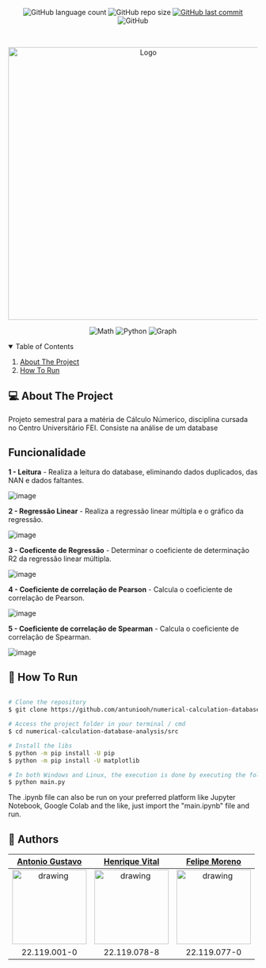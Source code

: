 <p align="center">
  <img alt="GitHub language count" src="https://img.shields.io/github/languages/count/antuniooh/numerical-calculation-database-analysis">

  <img alt="GitHub repo size" src="https://img.shields.io/github/repo-size/antuniooh/numerical-calculation-database-analysis">
  
  <a href="https://github.com/antuniooh/numerical-calculation-database-analysis/commits/master">
    <img alt="GitHub last commit" src="https://img.shields.io/github/last-commit/antuniooh/numerical-calculation-database-analysis">
  </a>
  
   <img alt="GitHub" src="https://img.shields.io/github/license/antuniooh/numerical-calculation-database-analysis">
</p>

<!-- PROJECT LOGO -->
<br />
<p align="center">
  <a href="https://github.com/antuniooh/numerical-calculation-database-analysis">
    <img src="https://media.onlinecoursebay.com/2019/03/08004733/1312438_5e0b-750x405.jpg" alt="Logo" width="550">
  </a>
</p>

<p align="center">
  <img alt="Math" src="https://img.shields.io/badge/Math-red?style=for-the-badge&logo=math&logoColor=white"/>
  <img alt="Python" src="https://img.shields.io/badge/Python-darkblue?style=for-the-badge&logo=python&logoColor=white"/>
    <img alt="Graph" src="https://img.shields.io/badge/Graph-darkrgreen?style=for-the-badge&logo=graph&logoColor=white"/>
</p>

<!-- TABLE OF CONTENTS -->
<details open="open">
  <summary>Table of Contents</summary>
  <ol>
    <li>
      <a href="#-about-the-project">About The Project</a>
    </li>
    <li>
      <a href="#-how-to-run">How To Run</a>
    </li>
  </ol>
</details>

<!-- ABOUT THE PROJECT -->
## 💻 About The Project
Projeto semestral para a matéria de Cálculo Númerico, disciplina cursada no Centro Universitário FEI. Consiste na análise de um database

## Funcionalidade

**1 - Leitura** - Realiza a leitura do database, eliminando dados duplicados, das NAN e dados faltantes. 

![image](images/read.png)

**2 - Regressão Linear** - Realiza a regressão linear múltipla e o gráfico da regressão.

![image](images/regression.png)

**3 - Coeficente de Regressão** - Determinar o coeficiente de determinação R2 da regressão linear múltipla.

![image](images/coefficent.png)

**4 - Coeficiente de correlação de Pearson** - Calcula o coeficiente de correlação de Pearson.

![image](images/pearson.png)

**5 - Coeficiente de correlação de Spearman** - Calcula o coeficiente de correlação de Spearman.

![image](images/spearman.png)

<!-- HOW TO RUN -->
## 🚀 How To Run

```bash

# Clone the repository
$ git clone https://github.com/antuniooh/numerical-calculation-database-analysis.git

# Access the project folder in your terminal / cmd
$ cd numerical-calculation-database-analysis/src

# Install the libs
$ python -m pip install -U pip
$ python -m pip install -U matplotlib

# In both Windows and Linux, the execution is done by executing the following line in the terminal, or using an IDE of your choice.
$ python main.py

```
The .ipynb file can also be run on your preferred platform like Jupyter Notebook, Google Colab and the like, just import the "main.ipynb" file and run.

## 🤖 Authors

[Antonio Gustavo](https://github.com/antuniooh)           |  [Henrique Vital](https://github.com/henriquevital00)           |  [Felipe Moreno](https://github.com/felipepmoreno)
:-------------------------:|:-------------------------:|:-------------------------:
<img src="https://avatars.githubusercontent.com/u/51217271?v=4" alt="drawing" width="150"/>  |  <img src="https://avatars.githubusercontent.com/u/48650626?v=4" alt="drawing" width="150"/>| <img src="https://avatars.githubusercontent.com/u/56607025?v=4" alt="drawing" width="150"/>
22.119.001-0 | 22.119.078-8 | 22.119.077-0
